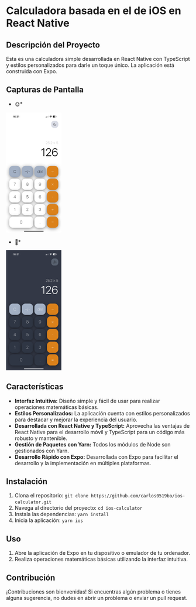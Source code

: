 # Calculadora basada en el de iOS en React Native

## Descripción del Proyecto

Esta es una calculadora simple desarrollada en React Native con TypeScript y estilos personalizados para darle un toque único. La aplicación está construida con Expo.

## Capturas de Pantalla

* 🌞*
<img src="./screenshots/light_mode.png" width=30%>

* 🌚*
<img src="./screenshots/dark_mode.png" width=30%>

## Características

- **Interfaz Intuitiva:** Diseño simple y fácil de usar para realizar operaciones matemáticas básicas.
- **Estilos Personalizados:** La aplicación cuenta con estilos personalizados para destacar y mejorar la experiencia del usuario.
- **Desarrollada con React Native y TypeScript:** Aprovecha las ventajas de React Native para el desarrollo móvil y TypeScript para un código más robusto y mantenible.
- **Gestión de Paquetes con Yarn:** Todos los módulos de Node son gestionados con Yarn.
- **Desarrollo Rápido con Expo:** Desarrollada con Expo para facilitar el desarrollo y la implementación en múltiples plataformas.

## Instalación

1. Clona el repositorio: `git clone https://github.com/carlos0519bo/ios-calculator.git`
2. Navega al directorio del proyecto: `cd ios-calculator`
3. Instala las dependencias: `yarn install`
4. Inicia la aplicación: `yarn ios`

## Uso

1. Abre la aplicación de Expo en tu dispositivo o emulador de tu ordenador.
2. Realiza operaciones matemáticas básicas utilizando la interfaz intuitiva.

## Contribución

¡Contribuciones son bienvenidas! Si encuentras algún problema o tienes alguna sugerencia, no dudes en abrir un problema o enviar un pull request.
